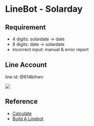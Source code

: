 # LineBot - Solarday

## Requirement
* 4 digits: solardate -> date
* 8 digits: date -> solardate
* Incorrect input: manual & error report 

## Line Account

line id: @614bihwv

![](https://i.imgur.com/Vup2I0F.png)

## Reference
* [Calculate](https://tw.answers.yahoo.com/question/index?qid=20060219000013KK05328)
* [Build A Linebot](https://github.com/yaoandy107/line-bot-tutorial)

